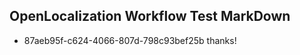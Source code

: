 ## OpenLocalization Workflow Test MarkDown
* 87aeb95f-c624-4066-807d-798c93bef25b thanks!

<!--HONumber=Aug16_HO1-->


